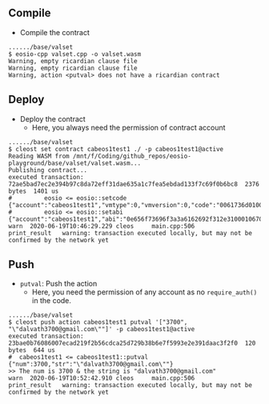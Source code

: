 ## Compile
* Compile the contract
```console
....../base/valset
$ eosio-cpp valset.cpp -o valset.wasm
Warning, empty ricardian clause file
Warning, empty ricardian clause file
Warning, action <putval> does not have a ricardian contract
```

## Deploy
* Deploy the contract
	- Here, you always need the permission of contract account
```console
....../base/valset
$ cleost set contract cabeos1test1 ./ -p cabeos1test1@active
Reading WASM from /mnt/f/Coding/github_repos/eosio-playground/base/valset/valset.wasm...
Publishing contract...
executed transaction: 72ae5bad7ec2e394b97c8da72eff31dae635a1c7fea5ebdad133f7c69f0b6bc8  2376 bytes  1401 us
#         eosio <= eosio::setcode               {"account":"cabeos1test1","vmtype":0,"vmversion":0,"code":"0061736d0100000001701460000060037f7f7f006...
#         eosio <= eosio::setabi                {"account":"cabeos1test1","abi":"0e656f73696f3a3a6162692f312e3100010670757476616c0002036e756d05696e7...
warn  2020-06-19T10:46:29.229 cleos     main.cpp:506                  print_result   warning: transaction executed locally, but may not be confirmed by the network yet
```

## Push
* `putval`: Push the action
	- Here, you need the permission of any account as no `require_auth()` in the code.
```console
....../base/valset
$ cleost push action cabeos1test1 putval '["3700", "\"dalvath3700@gmail.com\""]' -p cabeos1test1@active
executed transaction: 23bae0b76086007ecad219f2b56cdca25d729b38b6e7f5993e2e391daac3f2f0  120 bytes  644 us
#  cabeos1test1 <= cabeos1test1::putval         {"num":3700,"str":"\"dalvath3700@gmail.com\""}
>> The num is 3700 & the string is "dalvath3700@gmail.com"
warn  2020-06-19T10:52:42.910 cleos     main.cpp:506                  print_result   warning: transaction executed locally, but may not be confirmed by the network yet
```


